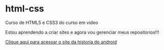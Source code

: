 # html-css
 Curso de HTML5 e  CSS3 do curso em video

 Estou aprendendo a criar sites e agora vou gerenciar meus repositorios!!!

 <a href="https://vitalluiz.github.io/html-css/projetos/Clara/001/index.html">Clique aqui para acessar o site da historia do android</a>